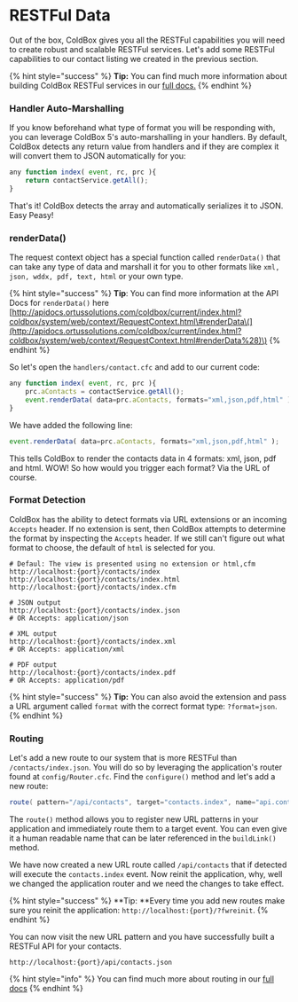 # RESTFul Data

Out of the box, ColdBox gives you all the RESTFul capabilities you will need to create robust and scalable RESTFul services. Let's add some RESTFul capabilities to our contact listing we created in the previous section.

{% hint style="success" %}
**Tip:** You can find much more information about building ColdBox RESTFul services in our [full docs.](../../digging-deeper/recipes/building-rest-apis.md)
{% endhint %}

### Handler Auto-Marshalling

If you know beforehand what type of format you will be responding with, you can leverage ColdBox 5's auto-marshalling in your handlers. By default, ColdBox detects any return value from handlers and if they are complex it will convert them to JSON automatically for you:

```javascript
any function index( event, rc, prc ){
    return contactService.getAll();    
}
```

That's it! ColdBox detects the array and automatically serializes it to JSON. Easy Peasy!

### renderData\(\)

The request context object has a special function called `renderData()` that can take any type of data and marshall it for you to other formats like `xml, json, wddx, pdf, text, html` or your own type.

{% hint style="success" %}
**Tip**: You can find more information at the API Docs for `renderData()` here [http://apidocs.ortussolutions.com/coldbox/current/index.html?coldbox/system/web/context/RequestContext.html\#renderData\(](http://apidocs.ortussolutions.com/coldbox/current/index.html?coldbox/system/web/context/RequestContext.html#renderData%28)\)
{% endhint %}

So let's open the `handlers/contact.cfc` and add to our current code:

```javascript
any function index( event, rc, prc ){
    prc.aContacts = contactService.getAll();    
    event.renderData( data=prc.aContacts, formats="xml,json,pdf,html" );
}
```

We have added the following line:

```javascript
event.renderData( data=prc.aContacts, formats="xml,json,pdf,html" );
```

This tells ColdBox to render the contacts data in 4 formats: xml, json, pdf and html. WOW! So how would you trigger each format? Via the URL of course.

### Format Detection

ColdBox has the ability to detect formats via URL extensions or an incoming `Accepts` header. If no extension is sent, then ColdBox attempts to determine the format by inspecting the `Accepts` header. If we still can't figure out what format to choose, the default of `html` is selected for you.

```text
# Defaul: The view is presented using no extension or html,cfm
http://localhost:{port}/contacts/index
http://localhost:{port}/contacts/index.html
http://localhost:{port}/contacts/index.cfm

# JSON output
http://localhost:{port}/contacts/index.json
# OR Accepts: application/json

# XML output 
http://localhost:{port}/contacts/index.xml
# OR Accepts: application/xml

# PDF output
http://localhost:{port}/contacts/index.pdf
# OR Accepts: application/pdf
```

{% hint style="success" %}
**Tip:** You can also avoid the extension and pass a URL argument called `format` with the correct format type: `?format=json`.
{% endhint %}

### Routing

Let's add a new route to our system that is more RESTFul than `/contacts/index.json`. You will do so by leveraging the application's router found at `config/Router.cfc`.  Find the `configure()` method and let's add a new route:

```java
route( pattern="/api/contacts", target="contacts.index", name="api.contacts" );
```

The `route()` method allows you to register new URL patterns in your application and immediately route them to a target event.  You can even give it a human readable name that can be later referenced in the `buildLink()` method. 

We have now created a new URL route called `/api/contacts` that if detected will execute the `contacts.index` event. Now reinit the application, why, well we changed the application router and we need the changes to take effect.

{% hint style="success" %}
**Tip: **Every time you add new routes make sure you reinit the application: `http://localhost:{port}/?fwreinit`.
{% endhint %}

You can now visit the new URL pattern and you have successfully built a RESTFul API for your contacts.

```text
http://localhost:{port}/api/contacts.json
```

{% hint style="info" %}
You can find much more about routing in our [full docs](../../the-basics/routing/)
{% endhint %}

### 

